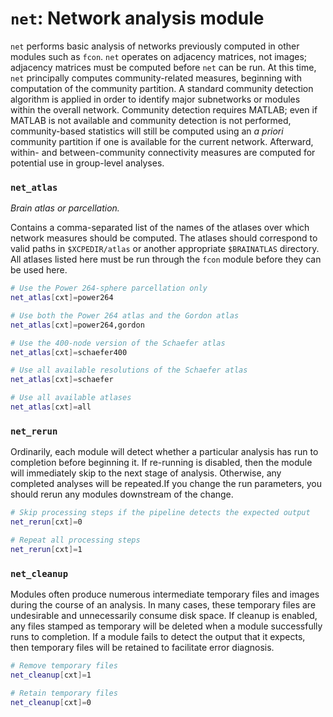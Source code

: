 # `net`: Network analysis module

`net` performs basic analysis of networks previously computed in other modules such as `fcon`. `net` operates on adjacency matrices, not images; adjacency matrices must be computed before `net` can be run. At this time, `net` principally computes community-related measures, beginning with computation of the community partition. A standard community detection algorithm is applied in order to identify major subnetworks or modules within the overall network. Community detection requires MATLAB; even if MATLAB is not available and community detection is not performed, community-based statistics will still be computed using an _a priori_ community partition if one is available for the current network. Afterward, within- and between-community connectivity measures are computed for potential use in group-level analyses.

### `net_atlas`

_Brain atlas or parcellation._

Contains a comma-separated list of the names of the atlases over which network measures should be computed. The atlases should correspond to valid paths in `$XCPEDIR/atlas` or another appropriate `$BRAINATLAS` directory. All atlases listed here must be run through the `fcon` module before they can be used here.

```bash
# Use the Power 264-sphere parcellation only
net_atlas[cxt]=power264

# Use both the Power 264 atlas and the Gordon atlas
net_atlas[cxt]=power264,gordon

# Use the 400-node version of the Schaefer atlas
net_atlas[cxt]=schaefer400

# Use all available resolutions of the Schaefer atlas
net_atlas[cxt]=schaefer

# Use all available atlases
net_atlas[cxt]=all
```

### `net_rerun`

Ordinarily, each module will detect whether a particular analysis has run to completion before beginning it. If re-running is disabled, then the module will immediately skip to the next stage of analysis. Otherwise, any completed analyses will be repeated.If you change the run parameters, you should rerun any modules downstream of the change.

```bash
# Skip processing steps if the pipeline detects the expected output
net_rerun[cxt]=0

# Repeat all processing steps
net_rerun[cxt]=1
```

### `net_cleanup`

Modules often produce numerous intermediate temporary files and images during the course of an analysis. In many cases, these temporary files are undesirable and unnecessarily consume disk space. If cleanup is enabled, any files stamped as temporary will be deleted when a module successfully runs to completion. If a module fails to detect the output that it expects, then temporary files will be retained to facilitate error diagnosis.

```bash
# Remove temporary files
net_cleanup[cxt]=1

# Retain temporary files
net_cleanup[cxt]=0
```
